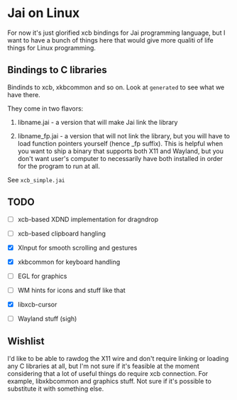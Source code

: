 # Jai on Linux
For now it's just glorified xcb bindings for Jai programming language, but I want to have a bunch of things here that would give more qualiti of life things for Linux programming. 


## Bindings to C libraries
Bindinds to xcb, xkbcommon and so on. Look at `generated` to see what we have there.

They come in two flavors:
1) libname.jai - a version that will make Jai link the library

2) libname_fp.jai - a version that will not link the library, but you will have to load function pointers yourself (hence _fp suffix). This is helpful when you want to ship a binary that supports both X11 and Wayland, but you don't want user's computer to necessarily have both installed in order for the program to run at all.

See `xcb_simple.jai`


## TODO

- [ ] xcb-based XDND implementation for dragndrop
- [ ] xcb-based clipboard hangling
- [x] XInput for smooth scrolling and gestures
- [x] xkbcommon for keyboard handling
- [ ] EGL for graphics
- [ ] WM hints for icons and stuff like that
- [x] libxcb-cursor
- [ ] Wayland stuff (sigh)


## Wishlist
I'd like to be able to rawdog the X11 wire and don't require linking or loading any C libraries at all, but I'm not sure if it's feasible at the moment considering that a lot of useful things do require xcb connection. For example, libxkbcommon and graphics stuff. Not sure if it's possible to substitute it with something else.
